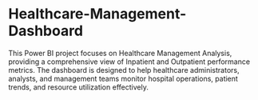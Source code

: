 # Healthcare-Management-Dashboard
This Power BI project focuses on Healthcare Management Analysis, providing a comprehensive view of Inpatient and Outpatient performance metrics. The dashboard is designed to help healthcare administrators, analysts, and management teams monitor hospital operations, patient trends, and resource utilization effectively.
